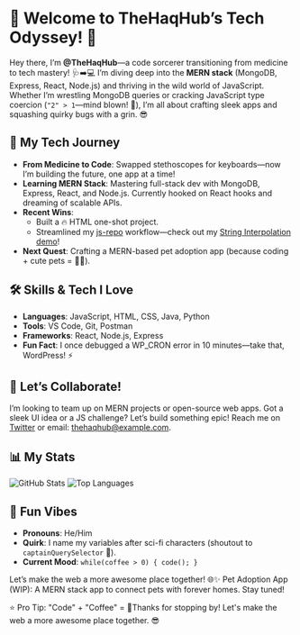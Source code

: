 # 🌌 Welcome to TheHaqHub’s Tech Odyssey! 🚀

Hey there, I’m **@TheHaqHub**—a code sorcerer transitioning from medicine to tech mastery! 🩺➡️💻 I’m diving deep into the **MERN stack** (MongoDB, Express, React, Node.js) and thriving in the wild world of JavaScript. Whether I’m wrestling MongoDB queries or cracking JavaScript type coercion (`"2" > 1`—mind blown! 🤯), I’m all about crafting sleek apps and squashing quirky bugs with a grin. 😎

## 🌟 My Tech Journey
- **From Medicine to Code**: Swapped stethoscopes for keyboards—now I’m building the future, one app at a time!
- **Learning MERN Stack**: Mastering full-stack dev with MongoDB, Express, React, and Node.js. Currently hooked on React hooks and dreaming of scalable APIs.
- **Recent Wins**:
  - Built a 🔥 HTML one-shot project.
  - Streamlined my [js-repo](https://github.com/TheHaqHub/js-repo) workflow—check out my [String Interpolation demo](https://github.com/TheHaqHub/js-repo/blob/main/basics/D-05-modernStrings.js)!
- **Next Quest**: Crafting a MERN-based pet adoption app (because coding + cute pets = 🐶💕).

## 🛠️ Skills & Tech I Love
- **Languages**: JavaScript, HTML, CSS, Java, Python
- **Tools**: VS Code, Git, Postman
- **Frameworks**: React, Node.js, Express
- **Fun Fact**: I once debugged a WP_CRON error in 10 minutes—take that, WordPress! ⚡

## 🤝 Let’s Collaborate!
I’m looking to team up on MERN projects or open-source web apps. Got a sleek UI idea or a JS challenge? Let’s build something epic! Reach me on [Twitter](https://twitter.com/TheHaqHub) or email: thehaqhub@example.com.

## 📊 My Stats
![GitHub Stats](https://github-readme-stats.vercel.app/api?username=TheHaqHub&show_icons=true&theme=radical)
![Top Languages](https://github-readme-stats.vercel.app/api/top-langs/?username=TheHaqHub&layout=compact)

## 🎉 Fun Vibes
- **Pronouns**: He/Him
- **Quirk**: I name my variables after sci-fi characters (shoutout to `captainQuerySelector` 🖖).
- **Current Mood**: `while(coffee > 0) { code(); }`

Let’s make the web a more awesome place together! 🌐✨
Pet Adoption App (WIP): A MERN stack app to connect pets with forever homes. Stay tuned!


⭐ Pro Tip: "Code" + "Coffee" = 🚀Thanks for stopping by! Let's make the web a more awesome place together. 😎


<!---
TheHaqHub/TheHaqHub is a ✨ special ✨ repository because its `README.md` (this file) appears on your GitHub profile.
You can click the Preview link to take a look at your changes.
--->

